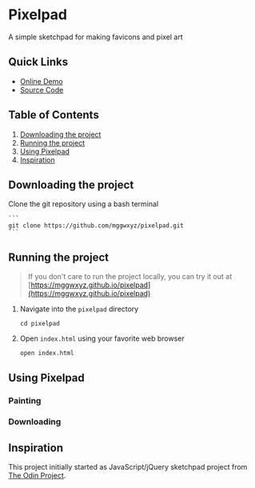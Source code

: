 # Pixelpad

A simple sketchpad for making favicons and pixel art

## Quick Links
* [Online Demo](https://mggwxyz.github.io/pixelpad)
* [Source Code](https://github.com/mggwxyz/pixelpad)

## Table of Contents
1. [Downloading the project](#downloading-the-project)
1. [Running the project](#running-the-project)
1. [Using Pixelpad](#using-pixelpad)
1. [Inspiration](#inspiration)

## Downloading the project

Clone the git repository using a bash terminal

    ```
    git clone https://github.com/mggwxyz/pixelpad.git
    ```
    
## Running the project
>If you don't care to run the project locally, you can try it out at  [https://mggwxyz.github.io/pixelpad](https://mggwxyz.github.io/pixelpad)

1. Navigate into the `pixelpad` directory

    ```
    cd pixelpad
    ```
1. Open `index.html` using your favorite web browser
    ```
    open index.html
    ```
## Using Pixelpad

### Painting

### Downloading

## Inspiration

This project initially started as  JavaScript/jQuery sketchpad project from [The Odin Project](http://www.theodinproject.com/).
